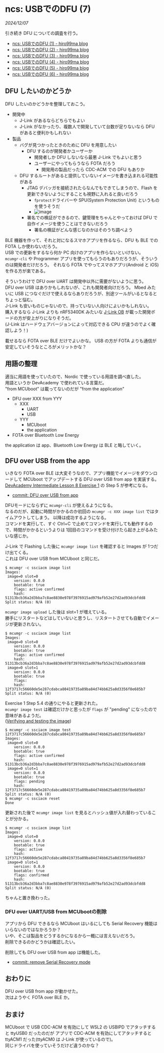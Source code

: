 # ncs: USBでのDFU (7)

_2024/12/07_

引き続き DFU についての調査を行う。

* [ncs: USBでのDFU (1) - hiro99ma blog](https://blog.hirokuma.work/2024/12/20241202-ncs.html)
* [ncs: USBでのDFU (2) - hiro99ma blog](https://blog.hirokuma.work/2024/12/20241203-ncs.html)
* [ncs: USBでのDFU (3) - hiro99ma blog](https://blog.hirokuma.work/2024/12/20241204-ncs.html)
* [ncs: USBでのDFU (4) - hiro99ma blog](https://blog.hirokuma.work/2024/12/20241205-ncs.html)
* [ncs: USBでのDFU (5) - hiro99ma blog](https://blog.hirokuma.work/2024/12/20241206-ncs.html)
* [ncs: USBでのDFU (6) - hiro99ma blog](https://blog.hirokuma.work/2024/12/20241206-ncs2.html)

## DFU したいのかどうか

DFU したいのかどうかを整理しておこう。

* 開発中
  * J-Link があるならどちらでもよい
  * J-Link がなかったり、複数人で開発していて台数が足りないなら DFU があると便利かもしれない
* 製品
  * バグが見つかったときのために DFU を用意したい
    * DFU するのが開発者かユーザーか
      * 開発者しか DFU しないなら最悪 J-Link でもよいと思う
      * ユーザーにやってもらうなら FOTA だろう
        * 開発用の製品だったら CDC-ACM での DFU もありか
  * DFU するルートがあると提供していないイメージを書き込まれる可能性がある
    * JTAG デバッガを接続されたらなんでもできてしまうので、Flash を更新できないようにすることも視野に入れると良いだろう
      * `fprotect`ドライバーや SPU(System Protection Unit) というものを使うそうだ
      * ![image](images/20241207a-1.png)
    * 署名での検証ができるので、鍵管理をちゃんとやっておけば DFU で自作イメージを使うことはできないだろう
      * 署名の検証がどんな感じなのかはそのうち調べよう

BLE 機器を作って、それと対になるスマホアプリを作るなら、DFU も BLE での FOTA しか使わないだろう。  
USB での更新をするなら何か PC 向けのアプリを作らないといけない。
`mcumgr-cli` や Programmer アプリを使ってもらうのもありだろうが、そういうのは開発者だけだろう。
それなら FOTA でやってスマホアプリ(Android と iOS)を作る方が楽である。

そういうわけで DFU over UART は開発中以外に需要がないように思う。  
DFU over USB はありかもしれないが、これも開発者向けだろう。
Mbed みたいに USB につなぐだけで使えるならありだろうが、別途ツールがいるとなるとちょっと悩む。  
J-Link も安いものじゃないので、持っていない人向けによいかもしれない。  
購入するなら J-Link よりも nRF5340DK みたいな [J-Link OB](https://www.segger.com/products/debug-probes/j-link/models/j-link-ob/) が載った開発ボードの方が安上がりになりそうだ。  
(J-Link はハードウェアバージョンによって対応できる CPU が違うのでよく確認しよう！)

載せるなら FOTA over BLE だけでよいかな。
USB の方が FOTA よりも通信が安定していそうなところがメリットかな？

## 用語の整理

適当に用語を使っていたので、Nordic で使っている用語を調べ直した。  
用語というか DevAcademy で使われている言葉だ。  
"from MCUboot" は載ってないのだが "from the application" 

* DFU over XXX from YYY
  * XXX
    * UART
    * USB
  * YYY
    * MCUboot
    * the application
* FOTA over Bluetooth Low Energy

the application は app、Bluetooth Low Energy は BLE と略していく。

## DFU over USB from the app

いきなり FOTA over BLE は大変そうなので、アプリ機能でイメージをダウンロードして MCUboot でアップデートする DFU over USB from app を実装する。  
[DevAcademy Intermediate Lesson 8 Exercise 1](https://academy.nordicsemi.com/courses/nrf-connect-sdk-intermediate/lessons/lesson-8-bootloaders-and-dfu-fota/topic/exercise-1-dfu-over-uart/) の Step 5 が参考になる。

* [commit: DFU over USB from app](https://github.com/hirokuma/ncs-recv-sb1602/commit/2d55167319622280e5c95a47cc0a2dcf1e46c4a2)

DFUモードにならずに `mcumgr-cli` が使えるようになる。  
なるのだが、起動に時間がかかるのか初回の `mcumgr -c XXX image list` ではタイムアウトしてしまう。
以降は成功するようになる。  
コマンドを実行して、すぐ Ctrl+C で止めてコマンドを実行しても動作するので、時間がかかるというよりは 1回目のコマンドを受け付けたら起き上がるみたいな感じか。

J-Link で Flashing した後に `mcumgr image list` を確認すると Images が 1つだけ出てくる。  
これは DFU over USB from MCUboot と同じだ。

```console
$ mcumgr -c ssciacm image list
Images:
 image=0 slot=0
    version: 0.0.0
    bootable: true
    flags: active confirmed
    hash: 51313bcb36a2d3bba7c8ae8830e978f3976915ad979afb52e27d2ad93dcbfdd8
Split status: N/A (0)
```

`mcumgr image upload` した後は slot=1 が増えている。  
勝手にリスタートなどはしていないと思うし、リスタートさせても自動でイメージが更新されない。

```console
$ mcumgr -c ssciacm image list
Images:
 image=0 slot=0
    version: 0.0.0
    bootable: true
    flags: active confirmed
    hash: 51313bcb36a2d3bba7c8ae8830e978f3976915ad979afb52e27d2ad93dcbfdd8
 image=0 slot=1
    version: 0.0.0
    bootable: true
    flags:
    hash: 12f3717c56660de5e287cdabca80419735a89ba84d74bb625a8d3356f8e685b7
Split status: N/A (0)
```

Exercise 1 Step 5.4 の通りにやると更新された。  
`mcumgr image test` は確認だけかと思ったが `flags` が "pending" になったので意味があるようだ。  
([Verifying and testing the image](https://docs.nordicsemi.com/bundle/ncs-latest/page/nrf/app_dev/bootloaders_dfu/dfu_tools_mcumgr_cli.html#verifying_and_testing_the_image))

```console
$ mcumgr -c ssciacm image test 12f3717c56660de5e287cdabca80419735a89ba84d74bb625a8d3356f8e685b7
Images:
 image=0 slot=0
    version: 0.0.0
    bootable: true
    flags: active confirmed
    hash: 51313bcb36a2d3bba7c8ae8830e978f3976915ad979afb52e27d2ad93dcbfdd8
 image=0 slot=1
    version: 0.0.0
    bootable: true
    flags: pending
    hash: 12f3717c56660de5e287cdabca80419735a89ba84d74bb625a8d3356f8e685b7
Split status: N/A (0)
$ mcumgr -c ssciacm reset
Done
```

更新された後で `mcumgr image list` を見るとハッシュ値が入れ替わっていることが分かる。

```console
$ mcumgr -c ssciacm image list
Images:
 image=0 slot=0
    version: 0.0.0
    bootable: true
    flags: active
    hash: 12f3717c56660de5e287cdabca80419735a89ba84d74bb625a8d3356f8e685b7
 image=0 slot=1
    version: 0.0.0
    bootable: true
    flags: confirmed
    hash: 51313bcb36a2d3bba7c8ae8830e978f3976915ad979afb52e27d2ad93dcbfdd8
Split status: N/A (0)
```

ちゃんと置き換わった。

### DFU over UART/USB from MCUbootの削除

アプリから DFU できるなら MCUboot はいるにしても Serial Recovery 機能はいらないのではなかろうか？  
いや、そこは製品をどうするかになるから一概には言えないだろう。  
削除できるのかどうかは確認したい。

削除しても DFU over USB from app は機能した。

* [commit: remove Serial Recovery mode](https://github.com/hirokuma/ncs-recv-sb1602/commit/0b5e6fe6ebfde3cead860b7efee192fed373d794)

## おわりに

DFU over USB from app が動かせた。  
次はようやく FOTA over BLE か。

## おまけ

MCUboot で USB CDC-ACM を有効にして WSL2 の USBIPD でアタッチすると ttyUSB0 だったのだが
アプリで CDC-ACM を有効にしてアタッチすると ttyACM1 だった(ttyACM0 は J-Link が使っているので)。  
同じドライバを使っていそうだけど違うのかな？
